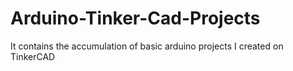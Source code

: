 # Arduino-Tinker-Cad-Projects
It contains the accumulation of basic arduino projects I created on TinkerCAD
